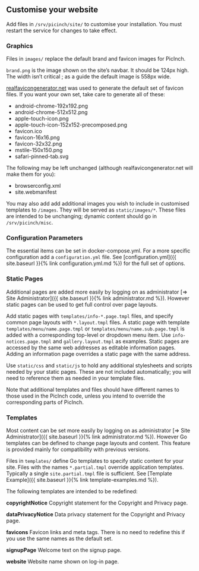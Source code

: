 ## Customise your website
Add files in `/srv/picinch/site/` to customise your installation. You must restart the service for changes to take effect.

### Graphics
Files in `images/` replace the default brand and favicon images for PicInch.

`brand.png` is the image shown on the site’s navbar. It should be 124px high. The width isn’t critical ; as a guide the default image is 558px wide.

[realfavicongenerator.net][1] was used to generate the default set of favicon files. If you want your own set, take care to generate all of these:
- android-chrome-192x192.png
- android-chrome-512x512.png
- apple-touch-icon.png
- apple-touch-icon-152x152-precomposed.png
- favicon.ico
- favicon-16x16.png
- favicon-32x32.png
- mstile-150x150.png
- safari-pinned-tab.svg

The following may be left unchanged (although realfavicongenerator.net will make them for you):
- browserconfig.xml
- site.webmanifest

You may also add add additional images you wish to include in customised templates to `/images`. They will be served as `static/images/*`. These files are intended to be unchanging; dynamic content should go in
`/srv/picinch/misc`.

### Configuration Parameters
The essential items can be set in docker-compose.yml. For a more specific configuration add a `configuration.yml` file. See [configuration.yml]({{ site.baseurl }}{% link configuration.yml.md %}) for the full set of options.

### Static Pages
Additional pages are added more easily by logging on as administrator [&#8658; Site Administrator]({{ site.baseurl }}{% link administrator.md %}). However static pages can be used to get full control over page layouts.

Add static pages with `templates/info-*.page.tmpl` files, and specify common page layouts with `*.layout.tmpl` files. A static page with template `templates/menu/name.page.tmpl` or `templates/menu/name.sub.page.tmpl` is added with a corresponding top-level or dropdown menu item. 
Use `info-notices.page.tmpl` and `gallery.layout.tmpl` as examples. Static pages are accessed by the same web addresses as editable information pages. Adding an information page overrides a static page with the same address.

Use `static/css` and `static/js` to hold any additional stylesheets and scripts needed by your static pages.
These are not included automatically; you will need to reference them as needed in your template files.

Note that additional templates and files should have different names to those used in the PicInch code, unless you intend to override the corresponding parts of PicInch.

### Templates
Most content can be set more easily by logging on as administrator [&#8658; Site Administrator]({{ site.baseurl }}{% link administrator.md %}). However Go templates can be defined to change page layouts and content. This feature is provided mainly for compatibility with previous versions.

Files in `templates/` define Go templates to specify static content for your site. Files with the names `*.partial.tmpl` override application templates. Typically a single `site.partial.tmpl` file is sufficient. See [Template Example]({{ site.baseurl }}{% link template-examples.md %}).

The following templates are intended to be redefined:

**copyrightNotice** Copyright statement for the Copyright and Privacy page.

**dataPrivacyNotice** Data privacy statement for the Copyright and Privacy page.

**favicons** Favicon links and meta tags. There is no need to redefine this if you use the same names as the default set.

**signupPage** Welcome text on the signup page.

**website** Website name shown on log-in page.

[1]:	https://realfavicongenerator.net